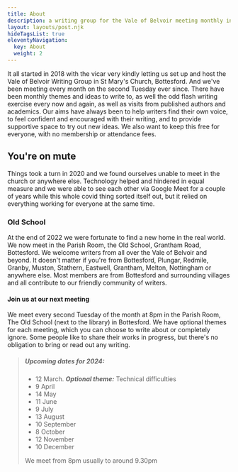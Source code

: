 ```yaml
---
title: About
description: a writing group for the Vale of Belvoir meeting monthly in the Parish Room, The Old School, Bottesford
layout: layouts/post.njk
hideTagsList: true
eleventyNavigation:
  key: About
  weight: 2
---
```



It all started in 2018 with the vicar very kindly letting us set up and host the Vale of Belvoir Writing Group in St Mary's Church, Bottesford. And we've been meeting every month on the second Tuesday ever since. There have been monthly themes and ideas to write to, as well the odd flash writing exercise every now and again, as well as visits from published authors and academics. Our aims have always been to help writers find their own voice, to feel confident and encouraged with their writing, and to provide supportive space to try out new ideas. We also want to keep this free for everyone, with no membership or attendance fees. 

## You're on mute

Things took a turn in 2020 and we found ourselves unable to meet in the church or anywhere else. Technology helped and hindered in equal measure and we were able to see each other via Google Meet for a couple of years while this whole covid thing sorted itself out, but it relied on everything working for everyone at the same time. 

### Old School 

At the end of 2022 we were fortunate to find a new home in the real world. We now meet in the Parish Room, the Old School, Grantham Road, Bottesford. We welcome writers from all over the Vale of Belvoir and beyond. It doesn't matter if you're from Bottesford, Plungar, Redmile, Granby, Muston, Stathern, Eastwell, Grantham, Melton, Nottingham or anywhere else. Most members are from Bottesford and surrounding villages and all contribute to our friendly community of writers.

#### Join us at our next meeting

We meet every second Tuesday of the month at 8pm in the Parish Room, The Old School (next to the library) in Bottesford. We have optional themes for each meeting, which you can choose to write about or completely ignore. Some people like to share their works in progress, but there's no obligation to bring or read out any writing. <br>

> ##### Upcoming dates for 2024:
>
> - 12 March. ***Optional theme:*** Technical difficulties
> - 9 April
> - 14 May
> - 11 June
> - 9 July
> - 13 August
> - 10 September
> - 8 October
> - 12 November
> - 10 December
>
> We meet from 8pm usually to around 9.30pm